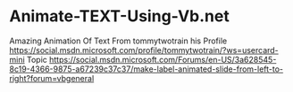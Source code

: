# Animate-TEXT-Using-Vb.net
Amazing Animation Of Text From tommytwotrain
his Profile
https://social.msdn.microsoft.com/profile/tommytwotrain/?ws=usercard-mini
Topic
https://social.msdn.microsoft.com/Forums/en-US/3a628545-8c19-4366-9875-a67239c37c37/make-label-animated-slide-from-left-to-right?forum=vbgeneral
